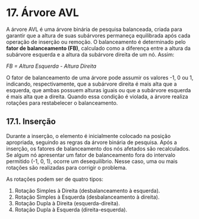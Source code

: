 # 17. Árvore AVL

A árvore AVL é uma árvore binária de pesquisa balanceada, criada para garantir que a altura de suas subárvores permaneça equilibrada após cada operação de inserção ou remoção. O balanceamento é determinado pelo **fator de balanceamento (FB)**, calculado como a diferença entre a altura da subárvore esquerda e a altura da subárvore direita de um nó. Assim:

_FB = Altura Esquerda - Altura Direita_

O fator de balanceamento de uma árvore pode assumir os valores -1, 0 ou 1, indicando, respectivamente, que a subárvore direita é mais alta que a esquerda, que ambas possuem alturas iguais ou que a subárvore esquerda é mais alta que a direita. Quando essa condição é violada, a árvore realiza rotações para restabelecer o balanceamento.

## 17.1. Inserção

Durante a inserção, o elemento é inicialmente colocado na posição apropriada, seguindo as regras da árvore binária de pesquisa. Após a inserção, os fatores de balanceamento dos nós afetados são recalculados. Se algum nó apresentar um fator de balanceamento fora do intervalo permitido (-1, 0, 1), ocorre um desequilíbrio. Nesse caso, uma ou mais rotações são realizadas para corrigir o problema.

As rotações podem ser de quatro tipos:

1. Rotação Simples à Direita (desbalanceamento à esquerda).
2. Rotação Simples à Esquerda (desbalanceamento à direita).
3. Rotação Dupla à Direita (esquerda-direita).
4. Rotação Dupla à Esquerda (direita-esquerda).